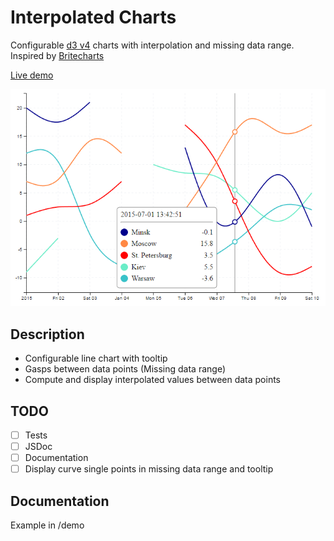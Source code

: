 # Interpolated Charts

Configurable [d3 v4](https://github.com/d3/d3) charts with interpolation and missing data range. Inspired by [Britecharts](https://github.com/eventbrite/britecharts)

[Live demo](https://z3ut.github.io/interpolated-charts)

![default-interpolated-chart](./img/default-interpolated-chart.png)

## Description

- Configurable line chart with tooltip
- Gasps between data points (Missing data range)
- Compute and display interpolated values between data points

## TODO

- [ ] Tests
- [ ] JSDoc
- [ ] Documentation
- [ ] Display curve single points in missing data range and tooltip

## Documentation

Example in /demo
